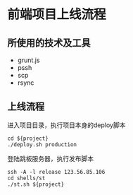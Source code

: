 # 前端项目上线流程

## 所使用的技术及工具

* grunt.js
* pssh
* scp
* rsync

## 上线流程

进入项目目录，执行项目本身的deploy脚本

```
cd ${project}
./deploy.sh production
```

登陆跳板服务器，执行发布脚本

```
ssh -A -l release 123.56.85.106
cd shells/st
./st.sh ${project}
```

